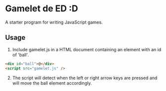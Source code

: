 # Gamelet de ED :D

A starter program for writing JavaScript games.


## Usage

1. Include gamelet.js in a HTML document containing an element with an id of 'ball'.


```html
<div id="ball">@</div>
<script src="gamelet.js" />
```


2. The script will detect when the left or right arrow keys are pressed and will move the ball element accordingly.

<!-- ### Titre niveau 3

#### Titre niveau 4

##### Titre niveau 5

###### Titre niveau 6 -->
